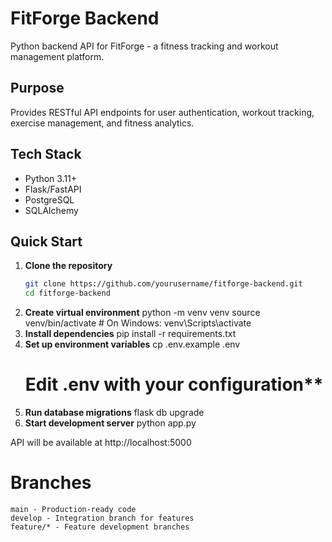 # FitForge Backend

Python backend API for FitForge - a fitness tracking and workout management platform.

## Purpose

Provides RESTful API endpoints for user authentication, workout tracking, exercise management, and fitness analytics.

## Tech Stack

- Python 3.11+
- Flask/FastAPI
- PostgreSQL
- SQLAlchemy

## Quick Start

1. **Clone the repository**
   ```bash
   git clone https://github.com/yourusername/fitforge-backend.git
   cd fitforge-backend
   ```
2. **Create virtual environment**
   python -m venv venv
   source venv/bin/activate # On Windows: venv\Scripts\activate
3. **Install dependencies**
   pip install -r requirements.txt
4. **Set up environment variables**
   cp .env.example .env
   # Edit .env with your configuration\*\*
5. **Run database migrations**
   flask db upgrade
6. **Start development server**
   python app.py

API will be available at http://localhost:5000

# Branches

    main - Production-ready code
    develop - Integration branch for features
    feature/* - Feature development branches
